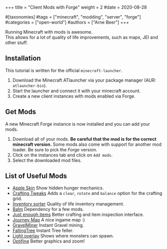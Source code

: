+++
title = "Client Mods with Forge"
weight = 2
#date = 2020-08-28

#[taxonomies]
#tags = ["minecraft", "modding", "server", "forge"]
#categories = ["open-world"]
#authors = ["Arne Beer"]
+++

Running Minecraft with mods is awesome. \
This allows for a lot of quality of life improvements, such as maps, JEI and other stuff.

## Installation

This tutorial is written for the official `minecraft-launcher`.

1. Download the Minecraft ATlauncher via your package manager (AUR: `atlauncher-bin`).
2. Start the launcher and connect it with your minecraft account.
3. Create a new client instances with mods enabled via Forge.

## Get Mods

A new Minecraft Forge instance is now installed and you can add your mods.

1. Download all of your mods. **Be careful that the mod is for the correct minecraft version.**
  Some mods also come with support for another mod loader. Be sure to pick the _Forge_ version.
2. Click on the instances tab and click on `Add mods`.
3. Select the downloaded mod files.

## List of Useful Mods

- [Apple Skin](https://www.curseforge.com/minecraft/mc-mods/appleskin) Show hidden hunger mechanics.
- [Crafting Tweaks](https://www.curseforge.com/minecraft/mc-mods/crafting-tweaks) Adds a `clear`, `rotate` and `balance` option for the crafting grid.
- [Inventory sorter](https://www.curseforge.com/minecraft/mc-mods/inventory-sorter) Quality of life inventory management.
- [Balm](https://www.curseforge.com/minecraft/mc-mods/balm) Dependency for a few mods.
- [Just enough items](https://www.curseforge.com/minecraft/mc-mods/jei) Better crafting and item inspection interface.
- [Journey Map](https://www.curseforge.com/minecraft/mc-mods/journeymap/files) A nice ingame map :)
- [GravelMiner](https://legacy.curseforge.com/minecraft/mc-mods/gravelminer) Instant Gravel mining.
- [FallingTree](https://www.curseforge.com/minecraft/mc-mods/falling-tree) Instant Tree feller.
- [Light overlay](https://www.curseforge.com/minecraft/mc-mods/light-overlay) Shows where monsters can spawn.
- [Optifine](https://optifine.net/home) Better graphics and zoom!
